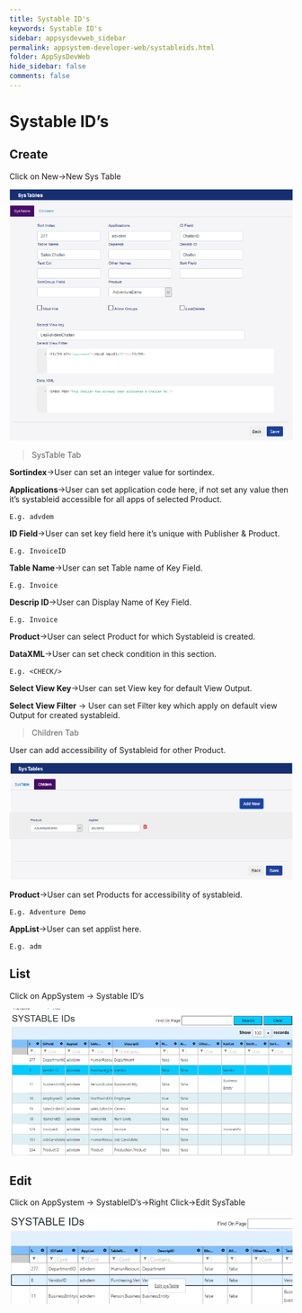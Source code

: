 ```yaml
---
title: Systable ID's
keywords: Systable ID's
sidebar: appsysdevweb_sidebar
permalink: appsystem-developer-web/systableids.html
folder: AppSysDevWeb
hide_sidebar: false
comments: false
---
```



# Systable ID’s

## Create

Click on New->New Sys Table

![](/images/systableweb.png)

>SysTable Tab

**Sortindex**->User can set an integer value for sortindex.

**Applications**->User can set application code here, if not set any value then it’s systableid accessible for all apps of selected Product.

    E.g. advdem

**ID Field**->User can set key field here it’s unique with Publisher & Product.

    E.g. InvoiceID

**Table Name**->User can set Table name of Key Field.

    E.g. Invoice

**Descrip ID**->User can Display Name of Key Field.

    E.g. Invoice

**Product**->User can select Product for which Systableid is created.

**DataXML**->User can set check condition in this section.

    E.g. <CHECK/>

**Select View Key**->User can set View key for default View Output.

**Select View Filter** -> User can set Filter key which apply on default view Output for created systableid.

>Children Tab

User can add accessibility of Systableid for other Product.

![](/images/systablechildrentabweb.png)

**Product**->User can set Products for accessibility of systableid.

    E.g. Adventure Demo

**AppList**->User can set applist here.

    E.g. adm


## List

Click on AppSystem -> Systable ID’s

![](/images/systableidslistweb.png)

## Edit

Click on AppSystem -> SystableID’s->Right Click->Edit SysTable

![](/images/editsystableidsweb.png)
